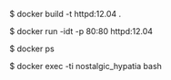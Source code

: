 $ docker build -t httpd:12.04 .

$ docker run -idt -p 80:80 httpd:12.04

$ docker ps

$ docker exec -ti nostalgic_hypatia bash
